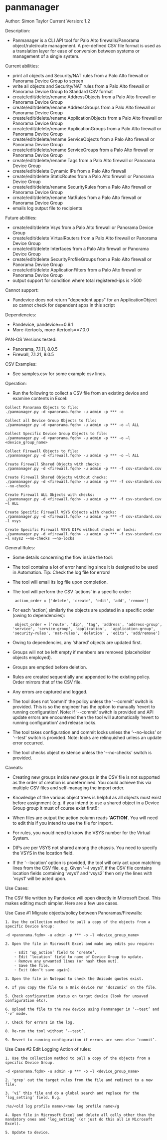 # panmanager

Author: Simon Taylor
Current Version: 1.2

Description:
   - Panmanager is a CLI API tool for Palo Alto firewalls/Panorama object/rule/route management. A pre-defined CSV file format is used as a translation layer for ease of conversion between systems or management of a single system.

Current abilities:
   - print all objects and Security/NAT rules from a Palo Alto firewall or Panorama Device Group to screen
   - write all objects and Security/NAT rules from a Palo Alto firewall or Panorama Device Group to Standard CSV format
   - create/edit/delete/rename AddressObjects from a Palo Alto firewall or Panorama Device Group
   - create/edit/delete/rename AddressGroups from a Palo Alto firewall or Panorama Device Group
   - create/edit/delete/rename ApplicationObjects from a Palo Alto firewall or Panorama Device Group
   - create/edit/delete/rename ApplicationGroups from a Palo Alto firewall or Panorama Device Group
   - create/edit/delete/rename ServiceObjects from a Palo Alto firewall or Panorama Device Group
   - create/edit/delete/rename ServiceGroups from a Palo Alto firewall or Panorama Device Group
   - create/edit/delete/rename Tags from a Palo Alto firewall or Panorama Device Group
   - create/edit/delete Dynamic IPs from a Palo Alto firewall
   - create/edit/delete StaticRoutes from a Palo Alto firewall or Panorama Device Group
   - create/edit/delete/rename SecurityRules from a Palo Alto firewall or Panorama Device Group
   - create/edit/delete/rename NatRules from a Palo Alto firewall or Panorama Device Group
   - emails log output file to recipients

Future abilities:
   - create/edit/delete Vsys from a Palo Alto firewall or Panorama Device Group
   - create/edit/delete VirtualRouters from a Palo Alto firewall or Panorama Device Group
   - create/edit/delete Interfaces from a Palo Alto firewall or Panorama Device Group
   - create/edit/delete SecurityProfileGroups from a Palo Alto firewall or Panorama Device Group
   - create/edit/delete ApplicationFilters from a Palo Alto firewall or Panorama Device Group
   - output support for condition where total registered-ips is >500

Cannot support:
   - Pandevice does not return "dependent apps" for an ApplicationObject so cannot check for dependent apps in this script

Dependencies:
   - Pandevice, pandevice==0.9.1
   - More-itertools, more-itertools==7.0.0
  
PAN-OS Versions tested:
   - Panorama, 7.1.11, 8.0.5
   - Firewall, 7.1.21, 8.0.5


CSV Examples:
   - See samples.csv for some example csv lines.

Operation:

   - Run the following to collect a CSV file from an existing device and examine contents in Excel:
   
    Collect Panorama Objects to file:
    ./panmanager.py -d <panorama.fqdn> -u admin -p *** -o

    Collect all Device Group Objects to file:
    ./panmanager.py -d <panorama.fqdn> -u admin -p *** -o –l ALL

    Collect Specific Device Group Objects to file:
    ./panmanager.py -d <panorama.fqdn> -u admin -p *** -o –l <device_group_name>

    Collect Firewall Objects to file:
    ./panmanager.py -d <firewall.fqdn> -u admin -p *** -o –l ALL

    Create Firewall Shared Objects with checks:
    ./panmanager.py -d <firewall.fqdn> -u admin -p *** -f csv-standard.csv

    Create Firewall Shared Objects without checks:
    ./panmanager.py -d <firewall.fqdn> -u admin -p *** -f csv-standard.csv --no-checks

    Create Firewall ALL Objects with checks:
    ./panmanager.py -d <firewall.fqdn> -u admin -p *** -f csv-standard.csv –l ALL

    Create Specific Firewall VSYS Objects with checks:
    ./panmanager.py -d <firewall.fqdn> -u admin -p *** -f csv-standard.csv –l vsys
    
    Create Specific Firewall VSYS DIPs without checks or locks:
    ./panmanager.py -d <firewall.fqdn> -u admin -p *** -f csv-standard.csv –l vsys2 -–no-checks -–no-locks

General Rules:

   - Some details concerning the flow inside the tool:

   - The tool contains a lot of error handling since it is designed to be used in Automation. Tip: Check the log file for errors!

   - The tool will email its log file upon completion.

   - The tool will perform the CSV ‘actions’ in a specific order:

	      action_order = ['delete', 'create', 'edit', 'add', 'remove']

   - For each ‘action’, similarly the objects are updated in a specific order (owing to dependencies):

	      object_order = ['route', 'dip', 'tag', 'address', 'address-group', 'service', 'service-group', 'application',  'application-group', 'security-rules', 'nat-rules', 'deletion' , 'edits', 'add/remove']

   - Owing to dependencies, any ‘shared’ objects are updated first.

   - Groups will not be left empty if members are removed (placeholder objects employed).

   - Groups are emptied before deletion.

   - Rules are created sequentially and appended to the existing policy. Order mirrors that of the CSV file.

   - Any errors are captured and logged.

   - The tool does not ‘commit’ the policy unless the ‘--commit’ switch is provided. This is so the engineer has the option to manually ‘revert to running configuration’. Note: if ‘--commit’ switch is provided and API update errors are encountered then the tool will automatically ‘revert to running configuration’ and release locks.

   - The tool takes configuration and commit locks unless the ‘--no-locks’ or ‘--test’ switch is provided. Note: locks are relinquished unless an update error occurred.

   - The tool checks object existence unless the ‘--no-checks’ switch is provided. 

Caveats:

   - Creating new groups inside new groups in the CSV file is not supported as the order of creation is undetermined. You could achieve this via multiple CSV files and self-managing the import order.

   - Knowledge of the various object trees is helpful as all objects must exist before assignment (e.g. if you intend to use a shared object in a Device Group group it must of course exist first!):

   - When files are output the action column reads ‘__ACTION__’. You will need to edit this if you intend to use the file for import.

   - For rules, you would need to know the VSYS number for the Virtual System.

   - DIPs are per VSYS not shared among the chassis. You need to specify the VSYS in the location field.

   - If the ‘--location’ option is provided, the tool will only act upon matching lines from the CSV file. e.g. Given ‘--l vsys1’, if the CSV file contains location fields containing ‘vsys1’ and ‘vsys2’ then only the lines with ‘vsys1’ will be acted upon.

Use Cases:

The CSV file written by Pandevice will open directly in Microsoft Excel. This makes editing much simpler. Here are a few use cases.

Use Case #1 Migrate objects/policy between Panoramas/Firewalls:

    1. Use the collection method to pull a copy of the objects from a specific Device Group:

	-d <panorama.fqdn> -u admin -p *** -o –l <device_group_name>

    2. Open the file in Microsoft Excel and make any edits you require:

        ◦ Edit ‘op_action’ field to ‘create’.
        ◦ Edit ‘location’ field to name of Device Group to update.
        ◦ Remove any unwanted lines (or hash them out).
        ◦ Save the file.
        ◦ Exit (don’t save again).

    3. Open the file in Notepad to check the Unicode quotes exist.

    4. If you copy the file to a Unix device run ‘dos2unix’ on the file.

    5. Check configuration status on target device (look for unsaved configuration etc).

    6. Upload the file to the new device using Panmanager in ‘--test’ and ‘-v’ mode.

    7. Check for errors in the log.

    8. Re-run the tool without ‘--test’.

    9. Revert to running configuration if errors are seen else ‘commit’.

Use Case #2 Edit Logging Action of rules:

    1. Use the collection method to pull a copy of the objects from a specific Device Group.

	-d <panorama.fqdn> -u admin -p *** -o –l <device_group_name>

    2. 'grep' out the target rules from the file and redirect to a new file.

    3. ‘vi’ this file and do a global search and replace for the ‘log_setting’ field. E.g. 

	:%s/<old log profile name>/<new log profile name>/g

    4. Open file in Microsoft Excel and delete all cells other than the mandatory ones and ‘log_setting’ (or just do this all in Microsoft Excel).

    5. Update to device.
